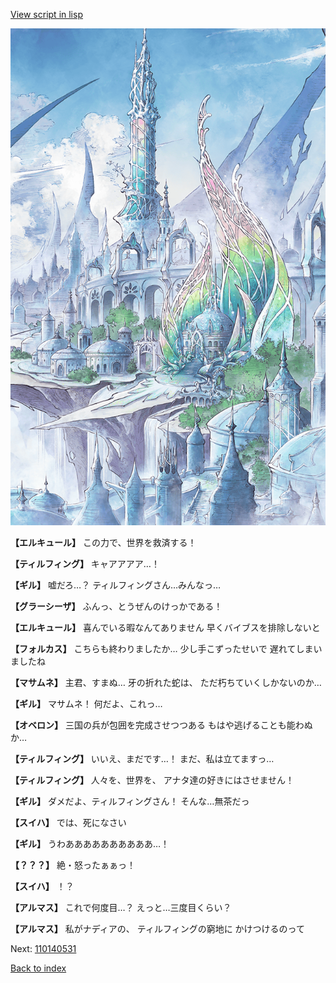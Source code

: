 [View script in lisp](../scripts/110140523.txt)

![fairy_world.png](../images/backgrounds/fairy_world.png)

**【エルキュール】**
この力で、世界を救済する！

**【ティルフィング】**
キャアアアア…！

**【ギル】**
嘘だろ…？
ティルフィングさん…みんなっ…

**【グラーシーザ】**
ふんっ、とうぜんのけっかである！

**【エルキュール】**
喜んでいる暇なんてありません
早くバイブスを排除しないと

**【フォルカス】**
こちらも終わりましたか…
少し手こずったせいで
遅れてしまいましたね

**【マサムネ】**
主君、すまぬ…
牙の折れた蛇は、
ただ朽ちていくしかないのか…

**【ギル】**
マサムネ！
何だよ、これっ…

**【オベロン】**
三国の兵が包囲を完成させつつある
もはや逃げることも能わぬか…

**【ティルフィング】**
いいえ、まだです…！
まだ、私は立てますっ…

**【ティルフィング】**
人々を、世界を、
アナタ達の好きにはさせません！

**【ギル】**
ダメだよ、ティルフィングさん！
そんな…無茶だっ

**【スイハ】**
では、死になさい

**【ギル】**
うわああああああああああ…！

**【？？？】**
絶・怒ったぁぁっ！

**【スイハ】**
！？

**【アルマス】**
これで何度目…？
えっと…三度目くらい？

**【アルマス】**
私がナディアの、
ティルフィングの窮地に
かけつけるのって

Next: [110140531](110140531.md)

[Back to index](index.md)
